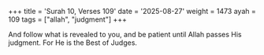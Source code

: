 +++
title = 'Surah 10, Verses 109'
date = '2025-08-27'
weight = 1473
ayah = 109
tags = ["allah", "judgment"]
+++

And follow what is revealed to you, and be patient until Allah passes His judgment. For He is the Best of Judges.
